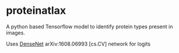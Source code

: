 # proteinatlax

A python based Tensorflow model to identify protein types present in images.

Uses [DenseNet](https://arxiv.org/pdf/1608.06993.pdf) arXiv:1608.06993 \[cs.CV] network for logits

